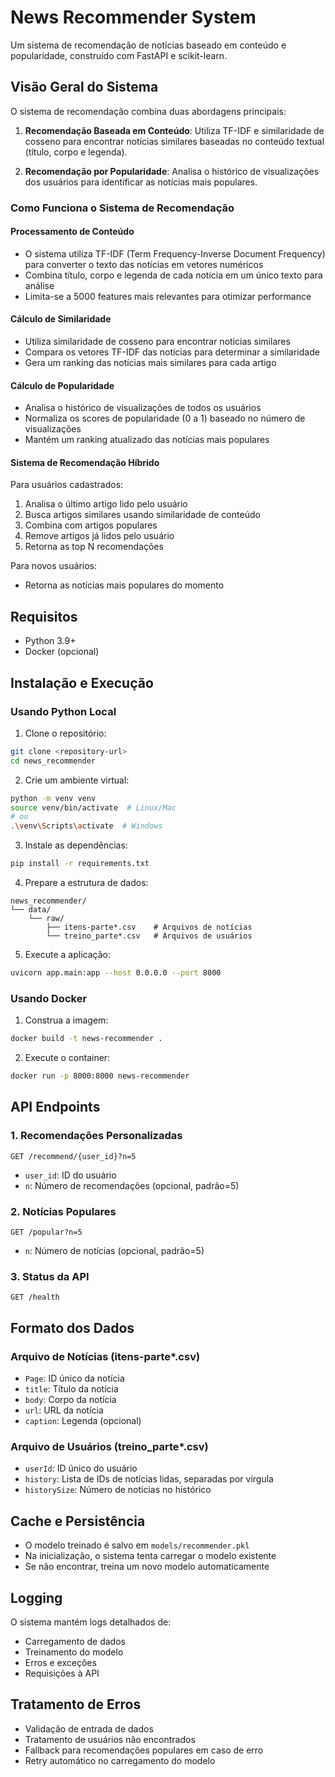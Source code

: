 # News Recommender System

Um sistema de recomendação de notícias baseado em conteúdo e popularidade, construído com FastAPI e scikit-learn.

## Visão Geral do Sistema

O sistema de recomendação combina duas abordagens principais:

1. **Recomendação Baseada em Conteúdo**: Utiliza TF-IDF e similaridade de cosseno para encontrar notícias similares baseadas no conteúdo textual (título, corpo e legenda).

2. **Recomendação por Popularidade**: Analisa o histórico de visualizações dos usuários para identificar as notícias mais populares.

### Como Funciona o Sistema de Recomendação

#### Processamento de Conteúdo
- O sistema utiliza TF-IDF (Term Frequency-Inverse Document Frequency) para converter o texto das notícias em vetores numéricos
- Combina título, corpo e legenda de cada notícia em um único texto para análise
- Limita-se a 5000 features mais relevantes para otimizar performance

#### Cálculo de Similaridade
- Utiliza similaridade de cosseno para encontrar notícias similares
- Compara os vetores TF-IDF das notícias para determinar a similaridade
- Gera um ranking das notícias mais similares para cada artigo

#### Cálculo de Popularidade
- Analisa o histórico de visualizações de todos os usuários
- Normaliza os scores de popularidade (0 a 1) baseado no número de visualizações
- Mantém um ranking atualizado das notícias mais populares

#### Sistema de Recomendação Híbrido
Para usuários cadastrados:
1. Analisa o último artigo lido pelo usuário
2. Busca artigos similares usando similaridade de conteúdo
3. Combina com artigos populares
4. Remove artigos já lidos pelo usuário
5. Retorna as top N recomendações

Para novos usuários:
- Retorna as notícias mais populares do momento

## Requisitos

- Python 3.9+
- Docker (opcional)

## Instalação e Execução

### Usando Python Local

1. Clone o repositório:
```bash
git clone <repository-url>
cd news_recommender
```

2. Crie um ambiente virtual:
```bash
python -m venv venv
source venv/bin/activate  # Linux/Mac
# ou
.\venv\Scripts\activate  # Windows
```

3. Instale as dependências:
```bash
pip install -r requirements.txt
```

4. Prepare a estrutura de dados:
```
news_recommender/
└── data/
    └── raw/
        ├── itens-parte*.csv    # Arquivos de notícias
        └── treino_parte*.csv   # Arquivos de usuários
```

5. Execute a aplicação:
```bash
uvicorn app.main:app --host 0.0.0.0 --port 8000
```

### Usando Docker

1. Construa a imagem:
```bash
docker build -t news-recommender .
```

2. Execute o container:
```bash
docker run -p 8000:8000 news-recommender
```

## API Endpoints

### 1. Recomendações Personalizadas
```
GET /recommend/{user_id}?n=5
```
- `user_id`: ID do usuário
- `n`: Número de recomendações (opcional, padrão=5)

### 2. Notícias Populares
```
GET /popular?n=5
```
- `n`: Número de notícias (opcional, padrão=5)

### 3. Status da API
```
GET /health
```

## Formato dos Dados

### Arquivo de Notícias (itens-parte*.csv)
- `Page`: ID único da notícia
- `title`: Título da notícia
- `body`: Corpo da notícia
- `url`: URL da notícia
- `caption`: Legenda (opcional)

### Arquivo de Usuários (treino_parte*.csv)
- `userId`: ID único do usuário
- `history`: Lista de IDs de notícias lidas, separadas por vírgula
- `historySize`: Número de notícias no histórico

## Cache e Persistência

- O modelo treinado é salvo em `models/recommender.pkl`
- Na inicialização, o sistema tenta carregar o modelo existente
- Se não encontrar, treina um novo modelo automaticamente

## Logging

O sistema mantém logs detalhados de:
- Carregamento de dados
- Treinamento do modelo
- Erros e exceções
- Requisições à API

## Tratamento de Erros

- Validação de entrada de dados
- Tratamento de usuários não encontrados
- Fallback para recomendações populares em caso de erro
- Retry automático no carregamento do modelo